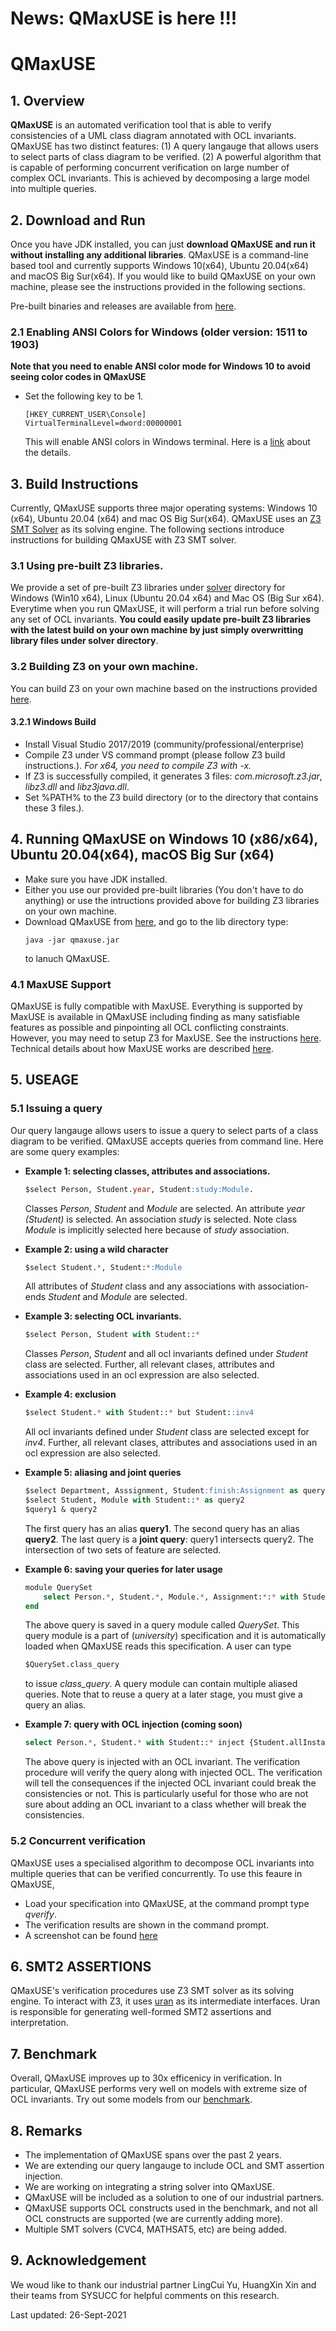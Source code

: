 
# News: QMaxUSE is here !!!
# QMaxUSE

## 1. Overview
**QMaxUSE** is an automated verification tool that is able to verify consistencies of a UML class diagram annotated with OCL invariants. QMaxUSE has two distinct features: (1) A query langauge that allows users to select parts of class diagram to be verified. (2) A powerful algorithm that is capable of performing concurrent verification on large number of complex OCL invariants. This is achieved by decomposing a large model into multiple queries.

## 2. Download and Run
Once you have JDK installed, you can just **download QMaxUSE and run it without installing any additional libraries**. QMaxUSE is a command-line based tool and currently supports Windows 10(x64), Ubuntu 20.04(x64) and macOS Big Sur(x64). If you would like to build QMaxUSE on your own machine, please see the instructions provided in the following sections.

Pre-built binaries and releases are available from [here](https://github.com/classicwuhao/qmaxuse/releases/tag/Latest).

### 2.1 Enabling ANSI Colors for Windows (older version: 1511 to 1903)
**Note that you need to enable ANSI color mode for Windows 10 to avoid seeing color codes in QMaxUSE** 
* Set the following key to be 1.
	```
	[HKEY_CURRENT_USER\Console]
	VirtualTerminalLevel=dword:00000001
	```
	This will enable ANSI colors in Windows terminal. Here is a [link](https://ss64.com/nt/syntax-ansi.html) about the details. 

## 3. Build Instructions
Currently, QMaxUSE supports three major operating systems: Windows 10 (x64), Ubuntu 20.04 (x64) and mac OS Big Sur(x64). QMaxUSE uses an [Z3 SMT Solver](https://github.com/Z3Prover/z3) as its solving engine. The following sections introduce instructions for building QMaxUSE with Z3 SMT solver.

### 3.1 Using pre-built Z3 libraries.
We provide a set of pre-built Z3 libraries under [solver](./solver) directory for Windows (Win10 x64), Linux (Ubuntu 20.04 x64) and Mac OS (Big Sur x64). Everytime when you run QMaxUSE, it will perform a trial run before solving any set of OCL invariants. **You could easily update pre-built Z3 libraries with the latest build on your own machine by just simply overwritting library files under solver directory**.

### 3.2 Building Z3 on your own machine.
You can build Z3 on your own machine based on the instructions provided [here](https://github.com/Z3Prover/z3).
#### 3.2.1 Windows Build
* Install Visual Studio 2017/2019 (community/professional/enterprise)
* Compile Z3 under VS command prompt (please follow Z3 build instructions.). *For x64, you need to compile Z3 with -x.* 
* If Z3 is successfully compiled, it generates 3 files: *com.microsoft.z3.jar*, *libz3.dll* and *libz3java.dll*.
* Set %PATH% to the Z3 build directory (or to the directory that contains these 3 files.).

## 4. Running QMaxUSE on Windows 10 (x86/x64), Ubuntu 20.04(x64), macOS Big Sur (x64)
* Make sure you have JDK installed. 
* Either you use our provided pre-built libraries (You don't have to do anything) or use the intructions provided above for building Z3 libraries on your own machine.
* Download QMaxUSE from [here](https://github.com/classicwuhao/qmaxuse/releases/tag/Latest), and go to the lib directory type:
	```
	java -jar qmaxuse.jar
	```
	to lanuch QMaxUSE.

### 4.1 MaxUSE Support
QMaxUSE is fully compatible with MaxUSE. Everything is supported by MaxUSE is available in QMaxUSE including finding as many satisfiable features as possible and pinpointing all OCL conflicting constraints. However, you may need to setup Z3 for MaxUSE. See the instructions [here](https://github.com/classicwuhao/maxuse/blob/master/MaxUSE_README.md). Technical details about how MaxUSE works are described [here](https://link.springer.com/article/10.1007/s10270-020-00849-8).

## 5. USEAGE

### 5.1 Issuing a query
Our query langauge allows users to issue a query to select parts of a class diagram to be verified. QMaxUSE accepts queries from command line. Here are some query examples:

* **Example 1: selecting classes, attributes and associations.**
	```sql
	$select Person, Student.year, Student:study:Module.
	```
	Classes *Person*, *Student* and *Module* are selected. An attribute *year (Student)* is selected. An association *study* is selected. Note class *Module* is implicitly selected here because of *study* association.

* **Example 2: using a wild character**
	```sql
	$select Student.*, Student:*:Module
	```
	All attributes of *Student* class and any associations with association-ends *Student* and *Module* are selected.
	
* **Example 3: selecting OCL invariants.**
	```sql
	$select Person, Student with Student::*
	```	
	Classes *Person*, *Student* and all ocl invariants defined under *Student* class are selected. Further, all relevant clases, attributes and associations used in an ocl expression are also selected.
	
* **Example 4: exclusion**
	```sql
	$select Student.* with Student::* but Student::inv4
	```
	All ocl invariants defined under *Student* class are selected except for *inv4*. Further, all relevant clases, attributes and associations used in an ocl expression are also selected.

* **Example 5: aliasing and joint queries**
	```sql
	$select Department, Asssignment, Student:finish:Assignment as query1
	$select Student, Module with Student::* as query2
	$query1 & query2
	```
	The first query has an alias **query1**. The second query has an alias **query2**. The last query is a **joint query**: query1 intersects query2. The intersection of two sets of feature are selected.

* **Example 6: saving your queries for later usage**
	```sql
	module QuerySet
		select Person.*, Student.*, Module.*, Assignment:*:* with Student::*, Module::* but Person as class_query
	end
	```
	The above query is saved in a query module called *QuerySet*. This query module is a part of (*university*) specification and it is automatically loaded when QMaxUSE reads this specification. A user can type
	```sql
	$QuerySet.class_query
	```
	to issue *class_query*. A query module can contain multiple aliased queries. Note that to reuse a query at a later stage, you must give a query an alias.

* **Example 7: query with OCL injection (coming soon)** 
	```sql
	select Person.*, Student.* with Student::* inject {Student.allInstances()->forAll(s|s.modules->notEmpty())}
	```
	The above query is injected with an OCL invariant. The verification procedure will verify the query along with injected OCL. The verification will tell the consequences if the injected OCL invariant could break the consistencies or not. This is particularly useful for those who are not sure about adding an OCL invariant to a class whether will break the consistencies.

### 5.2 Concurrent verification
QMaxUSE uses a specialised algorithm to decompose OCL invariants into multiple queries that can be verified concurrently. To use this feaure in QMaxUSE,
* Load your specification into QMaxUSE, at the command prompt type *qverify*.
* The verification results are shown in the command prompt.
* A screenshot can be found [here](./query_examples/screenshot.png)

## 6. SMT2 ASSERTIONS
QMaxUSE's verification procedures use Z3 SMT solver as its solving engine. To interact with Z3, it uses [uran](https://github.com/classicwuhao/uran) as its intermediate interfaces. Uran is responsible for generating well-formed SMT2 assertions and interpretation.

## 7. Benchmark
Overall, QMaxUSE improves up to 30x efficenicy in verification. In particular, QMaxUSE performs very well on models with extreme size of OCL invariants. Try out some models from our [benchmark](./query_examples/benchmark).

## 8. Remarks
* The implementation of QMaxUSE spans over the past 2 years. 
* We are extending our query langauge to include OCL and SMT assertion injection. 
* We are working on integrating a string solver into QMaxUSE.
* QMaxUSE will be included as a solution to one of our industrial partners.
* QMaxUSE supports OCL constructs used in the benchmark, and not all OCL constructs are supported (we are currently adding more). 
* Multiple SMT solvers (CVC4, MATHSAT5, etc) are being added.

## 9. Acknowledgement
We woud like to thank our industrial partner LingCui Yu, HuangXin Xin and their teams from SYSUCC for helpful comments on this research. 

Last updated: 26-Sept-2021
